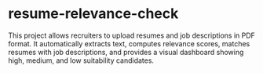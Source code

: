 # resume-relevance-check
This project allows recruiters to upload resumes and job descriptions in PDF format.  It automatically extracts text, computes relevance scores, matches resumes with job descriptions, and provides a visual dashboard showing high, medium, and low suitability candidates.
